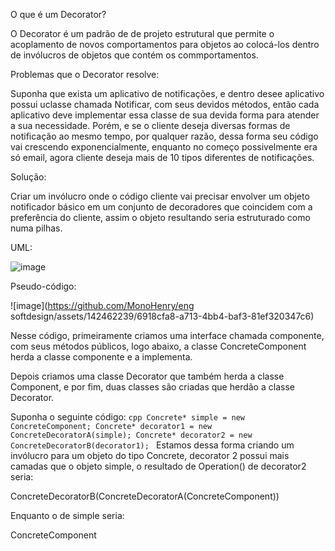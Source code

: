 O que é um Decorator?

O Decorator é um padrão de de projeto estrutural que permite o acoplamento de novos comportamentos para objetos ao colocá-los dentro de invólucros de objetos que contém os commportamentos.

Problemas que o Decorator resolve:

Suponha que exista um aplicativo de notificações, e dentro desee aplicativo possui uclasse chamada Notificar, com seus devidos métodos, então cada aplicativo deve implementar essa classe de sua devida forma para atender a sua necessidade.
Porém, e se o cliente deseja diversas formas de notificação ao mesmo tempo, por qualquer razão, dessa forma seu código vai crescendo exponencialmente, enquanto no começo possivelmente era só email, agora cliente deseja mais de 10 tipos diferentes de notificações.

Solução:

Criar um invólucro onde o código cliente vai precisar envolver um objeto notificador básico em um conjunto de decoradores que coincidem com a preferência do cliente, assim o objeto resultando seria estruturado como numa pilhas.

UML:

![image](https://refactoring.guru/images/patterns/diagrams/decorator/structure.png)

Pseudo-código:

![image](https://github.com/MonoHenry/eng softdesign/assets/142462239/6918cfa8-a713-4bb4-baf3-81ef320347c6)


Nesse código, primeiramente criamos uma interface chamada componente, com seus métodos públicos, logo abaixo, a classe ConcreteComponent herda a classe componente e a implementa.

Depois criamos uma classe Decorator que também herda a classe Component, e por fim, duas classes são criadas que herdão a classe Decorator.

Suponha o seguinte código: 
    ```cpp
   Concrete* simple = new ConcreteComponent;
   Concrete* decorator1 = new ConcreteDecoratorA(simple);
   Concrete* decorator2 = new ConcreteDecoratorB(decorator1);
    ```
Estamos dessa forma criando um invólucro para um objeto do tipo Concrete, decorator 2 possui mais camadas que o objeto simple, o resultado de Operation() de decorator2 seria:

ConcreteDecoratorB(ConcreteDecoratorA(ConcreteComponent))

Enquanto o de simple seria:

ConcreteComponent

